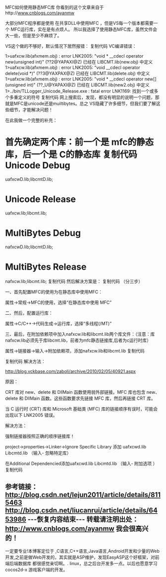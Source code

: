 MFC如何使用静态MFC库
你看到的这个文章来自于http://www.cnblogs.com/ayanmw

大部分MFC程序都是使用 在共享DLL中使用MFC ，但是VS每一个版本都需要一个 MFC运行库，实在是有点烦人。
所以我选择了使用静态MFC库，虽然文件会大一些，但是至少不麻烦了。

VS这个做的不够好，默认情况下居然报错：
复制代码
VC编译错误：

1>uafxcw.lib(afxmem.obj) : error LNK2005: "void * __cdecl operator new(unsigned int)" (??2@YAPAXI@Z) 已经在 LIBCMT.lib(new.obj) 中定义
1>uafxcw.lib(afxmem.obj) : error LNK2005: "void __cdecl operator delete(void *)" (??3@YAXPAX@Z) 已经在 LIBCMT.lib(delete.obj) 中定义
1>uafxcw.lib(afxmem.obj) : error LNK2005: "void * __cdecl operator new[](unsigned int)" (??_U@YAPAXI@Z) 已经在 LIBCMT.lib(new2.obj) 中定义
1>../bin/TLLogger_Unicode_Release.exe : fatal error LNK1169: 找到一个或多个多重定义的符号
复制代码
网上搜索后，发现，都没有明显的说明一个问题，那就是MFC是unicode还是muiltibytes。总之 VS隐藏了许多细节，但我们要了解这些细节，才能解决问题！

在此我做一个完整的补充：

 首先确定两个库：前一个是 mfc的静态库，后一个是 C的静态库
复制代码
Unicode Debug
===========
uafxcwD.lib;libcmtD.lib;

Unicode Release
===========
uafxcw.lib;libcmt.lib;


MultiBytes Debug
===========
nafxcwD.lib;libcmtD.lib;


MultiBytes Release
===========
nafxcw.lib;libcmt.lib;
复制代码
然后解决方案是：
复制代码
（分三步）

一、首先配置MFC的使用为在静态库中使用MFC：

属性->常规->MFC的使用，选择“在静态库中使用 MFC”

二、然后，配置运行库：

属性->C/C++->代码生成->运行库，选择“多线程(/MT)”

三、最后，在附加依赖项中加入nafxcw.lib和libcmt.lib两个库文件：（注意：库nafxcw.lib必须先于库libcmt.lib，前者为mfc静态链接库,后者为c运行时库）

属性->链接器->输入->附加依赖项，添加nafxcw.lib和libcmt.lib
复制代码


复制代码
解决方法：

http://blog.vckbase.com/zaboli/archive/2010/02/05/40921.aspx

原因：

CRT 库对 new、delete 和 DllMain 函数使用弱外部链接。MFC 库也包含 new、delete 和 DllMain 函数。这些函数要求先链接 MFC 库，然后再链接 CRT 库。

当 C 运行时 (CRT) 库和 Microsoft 基础类 (MFC) 库的链接顺序有误时，可能会出现以下 LNK2005 错误。

解决方法：

强制链接器按照正确的顺序链接库！

project->properties->Linker->Ignore Specific Library 添加 uafxcwd.lib Libcmtd.lib （输入- 忽略特定库）

在Additional Dependencied添加uafxcwd.lib Libcmtd.lib （输入- 附加选项 ）
复制代码


参考链接：
http://blog.csdn.net/lejun2011/article/details/8115463
http://blog.csdn.net/liucanrui/article/details/6453986
---恢复内容结束---
转载请注明出处：http://www.cnblogs.com/ayanmw 我会很高兴的！
------------------------------------------------------------------------------------------------
一定要专业!本博客定位于 ,C语言,C++语言,Java语言,Android开发和少量的Web开发,之前是做Web开发的，其实就是ASP维护，发现EasyASP这个好框架，对前端后端数据库 都很感觉亲切啊。. linux，总之后台开发多一点。以后也愿意学习 cocos2d-x 游戏客户端的开发。